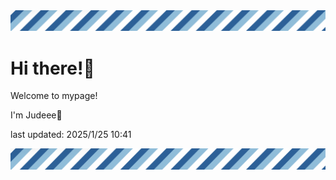 <!-- Header image -->
<img src="./pokemon/pokemon_36.png" width="1000">

# Hi there!👋

Welcome to mypage!

I'm Judeee🐷

last updated: 2025/1/25 10:41

<!-- Footer image -->
<img src="./pokemon/pokemon_36.png" width="1000">
